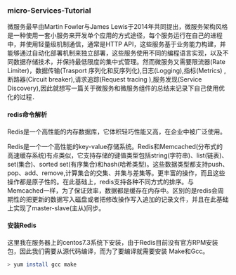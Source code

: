 ### micro-Services-Tutorial
 微服务最早由Martin Fowler与James Lewis于2014年共同提出，微服务架构风格是一种使用一套小服务来开发单个应用的方式途径，每个服务运行在自己的进程中，并使用轻量级机制通信，通常是HTTP API，这些服务基于业务能力构建，并能够通过自动化部署机制来独立部署，这些服务使用不同的编程语言实现，以及不同数据存储技术，并保持最低限度的集中式管理。然而微服务又需要限流器(Rate Limiter)，数据传输(Trasport 序列化和反序列化),日志(Logging),指标(Metrics)
,断路器(Circuit breaker),请求追踪(Request tracing ),服务发现(Service Discovery),因此就想写一篇关于微服务和微服务组件的总结来记录下自己使用优化的过程．

#### redis命令解析
Redis是一个高性能的内存数据库，它体积轻巧性能又高，在企业中被广泛使用。

Redis是一个一个高性能的key-value存储系统。Redis和Memcached(分布式的高速缓存系统)有点类似，它支持存储的键值类型包括string(字符串)、list(链表)、set(集合)、sorted set(有序集合)和hash(哈希类型)。这些数据类型都支持push、pop、add、remove,计算集合的交集、并集与差集等。更丰富的操作，而且这些操作都是原子性的。在此基础上，redis支持各种不同方式的排序。与Memcached一样，为了保证效率，数据都是缓存在内存中。区别的是redis会周期性的把更新的数据写入磁盘或者把修改操作写入追加的记录文件，并且在此基础上实现了master-slave(主从)同步。

#### 安装Redis
这里我在服务器上的centos7.3系统下安装，由于Redis目前没有官方RPM安装包，因此我们需要从源代码编译，而为了要编译就需要安装 Make和Gcc。
```bash
> yum install gcc make
```





  
